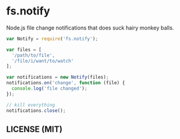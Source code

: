 # fs.notify

Node.js file change notifications that does suck hairy monkey balls.

```js
var Notify = require('fs.notify');

var files = [
  '/path/to/file',
  '/file/i/want/to/watch'
];

var notifications = new Notify(files);
notifications.on('change', function (file) {
  console.log('file changed');
});

// kill everything
notifications.close();
```

## LICENSE (MIT)
